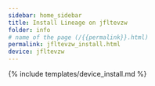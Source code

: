 ```yaml
---
sidebar: home_sidebar
title: Install Lineage on jfltevzw
folder: info
# name of the page (/{{permalink}}.html)
permalink: jfltevzw_install.html
device: jfltevzw
---
```

{% include templates/device_install.md %}
